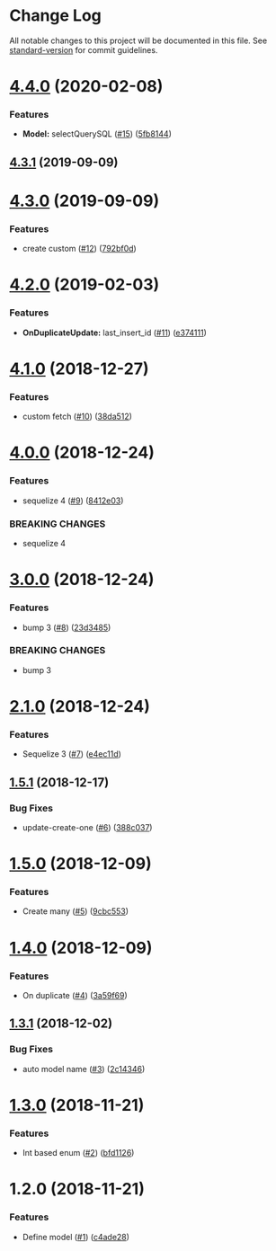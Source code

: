 # Change Log

All notable changes to this project will be documented in this file. See [standard-version](https://github.com/conventional-changelog/standard-version) for commit guidelines.

<a name="4.4.0"></a>
# [4.4.0](https://github.com/kobiburnley/modelnize/compare/v4.3.1...v4.4.0) (2020-02-08)


### Features

* **Model:** selectQuerySQL ([#15](https://github.com/kobiburnley/modelnize/issues/15)) ([5fb8144](https://github.com/kobiburnley/modelnize/commit/5fb8144))



<a name="4.3.1"></a>
## [4.3.1](https://github.com/kobiburnley/modelnize/compare/v4.3.0...v4.3.1) (2019-09-09)



<a name="4.3.0"></a>
# [4.3.0](https://github.com/kobiburnley/modelnize/compare/v4.2.0...v4.3.0) (2019-09-09)


### Features

* create custom ([#12](https://github.com/kobiburnley/modelnize/issues/12)) ([792bf0d](https://github.com/kobiburnley/modelnize/commit/792bf0d))



<a name="4.2.0"></a>
# [4.2.0](https://github.com/kobiburnley/modelnize/compare/v4.1.0...v4.2.0) (2019-02-03)


### Features

* **OnDuplicateUpdate:** last_insert_id ([#11](https://github.com/kobiburnley/modelnize/issues/11)) ([e374111](https://github.com/kobiburnley/modelnize/commit/e374111))



<a name="4.1.0"></a>
# [4.1.0](https://github.com/kobiburnley/modelnize/compare/v4.0.0...v4.1.0) (2018-12-27)


### Features

* custom fetch ([#10](https://github.com/kobiburnley/modelnize/issues/10)) ([38da512](https://github.com/kobiburnley/modelnize/commit/38da512))



<a name="4.0.0"></a>
# [4.0.0](https://github.com/kobiburnley/modelnize/compare/v3.0.0...v4.0.0) (2018-12-24)


### Features

* sequelize 4 ([#9](https://github.com/kobiburnley/modelnize/issues/9)) ([8412e03](https://github.com/kobiburnley/modelnize/commit/8412e03))


### BREAKING CHANGES

* sequelize 4



<a name="3.0.0"></a>
# [3.0.0](https://github.com/kobiburnley/modelnize/compare/v2.1.0...v3.0.0) (2018-12-24)


### Features

* bump 3 ([#8](https://github.com/kobiburnley/modelnize/issues/8)) ([23d3485](https://github.com/kobiburnley/modelnize/commit/23d3485))


### BREAKING CHANGES

* bump 3



<a name="2.1.0"></a>
# [2.1.0](https://github.com/kobiburnley/modelnize/compare/v1.5.1...v2.1.0) (2018-12-24)


### Features

* Sequelize 3 ([#7](https://github.com/kobiburnley/modelnize/issues/7)) ([e4ec11d](https://github.com/kobiburnley/modelnize/commit/e4ec11d))



<a name="1.5.1"></a>
## [1.5.1](https://github.com/kobiburnley/modelnize/compare/v1.5.0...v1.5.1) (2018-12-17)


### Bug Fixes

* update-create-one ([#6](https://github.com/kobiburnley/modelnize/issues/6)) ([388c037](https://github.com/kobiburnley/modelnize/commit/388c037))



<a name="1.5.0"></a>
# [1.5.0](https://github.com/kobiburnley/modelnize/compare/v1.4.0...v1.5.0) (2018-12-09)


### Features

* Create many ([#5](https://github.com/kobiburnley/modelnize/issues/5)) ([9cbc553](https://github.com/kobiburnley/modelnize/commit/9cbc553))



<a name="1.4.0"></a>
# [1.4.0](https://github.com/kobiburnley/modelnize/compare/v1.3.1...v1.4.0) (2018-12-09)


### Features

* On duplicate ([#4](https://github.com/kobiburnley/modelnize/issues/4)) ([3a59f69](https://github.com/kobiburnley/modelnize/commit/3a59f69))



<a name="1.3.1"></a>
## [1.3.1](https://github.com/kobiburnley/modelnize/compare/v1.3.0...v1.3.1) (2018-12-02)


### Bug Fixes

* auto model name ([#3](https://github.com/kobiburnley/modelnize/issues/3)) ([2c14346](https://github.com/kobiburnley/modelnize/commit/2c14346))



<a name="1.3.0"></a>
# [1.3.0](https://github.com/kobiburnley/modelnize/compare/v1.2.0...v1.3.0) (2018-11-21)


### Features

* Int based enum ([#2](https://github.com/kobiburnley/modelnize/issues/2)) ([bfd1126](https://github.com/kobiburnley/modelnize/commit/bfd1126))



<a name="1.2.0"></a>
# 1.2.0 (2018-11-21)


### Features

* Define model ([#1](https://github.com/kobiburnley/modelnize/issues/1)) ([c4ade28](https://github.com/kobiburnley/modelnize/commit/c4ade28))
